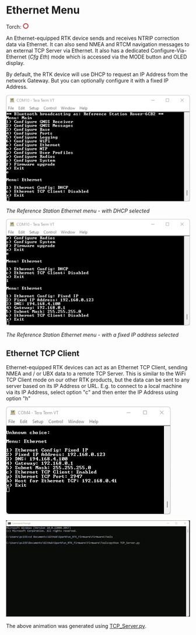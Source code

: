 # Ethernet Menu

Torch: ![Feature Not Supported](img/Icons/RedDot.png) 

An Ethernet-equipped RTK device sends and receives NTRIP correction data via Ethernet. It can also send NMEA and RTCM navigation messages to an external TCP Server via Ethernet. It also has a dedicated Configure-Via-Ethernet (*Cfg Eth*) mode which is accessed via the MODE button and OLED display.

By default, the RTK device will use DHCP to request an IP Address from the network Gateway. But you can optionally configure it with a fixed IP Address.

![RTK Device in DHCP mode](img/Terminal/Ethernet_DHCP.png)

*The Reference Station Ethernet menu - with DHCP selected*

![Reference Station in fixed IP address mode](img/Terminal/Ethernet_Fixed_IP.png)

*The Reference Station Ethernet menu - with a fixed IP address selected*

## Ethernet TCP Client

Ethernet-equipped RTK devices can act as an Ethernet TCP Client, sending NMEA and / or UBX data to a remote TCP Server. This is similar to the WiFi TCP Client mode on our other RTK products, but the data can be sent to any server based on its IP Address or URL. E.g. to connect to a local machine via its IP Address, select option "c" and then enter the IP Address using option "h"

![Ethernet TCP Client configuration](img/Terminal/Ethernet_TCP_Client_1.png)

![Ethernet TCP Client connection](img/Terminal/TCP_Client.gif)

The above animation was generated using [TCP_Server.py](https://github.com/sparkfun/SparkFun_RTK_Everywhere_Firmware/blob/main/Firmware/Tools/TCP_Server.py).